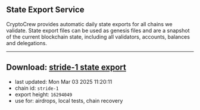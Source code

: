 ## State Export Service
CryptoCrew provides automatic daily state exports for all chains we validate. State export files can be used as genesis files and are a snapshot of the current blockchain state, including all validators, accounts, balances and delegations.

---
**Download: [stride-1 state export](https://dl-eu2.ccvalidators.com/SERVICE/stride/stride-1_export_16294049.json)**
---

- last updated: Mon Mar 03 2025 11:20:11
- chain id: `stride-1`
- export height: `16294049`
- use for: airdrops, local tests, chain recovery
